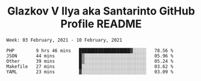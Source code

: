 <h1 align="center">Glazkov V Ilya aka Santarinto GitHub Profile README</h1>

<!--START_SECTION:waka-->
```text
Week: 03 February, 2021 - 10 February, 2021

PHP        9 hrs 46 mins   ███████████████████▓░░░░░   78.56 % 
JSON       44 mins         █▒░░░░░░░░░░░░░░░░░░░░░░░   05.96 % 
Other      39 mins         █▒░░░░░░░░░░░░░░░░░░░░░░░   05.24 % 
Makefile   27 mins         █░░░░░░░░░░░░░░░░░░░░░░░░   03.62 % 
YAML       23 mins         ▓░░░░░░░░░░░░░░░░░░░░░░░░   03.09 % 
```
<!--END_SECTION:waka-->
